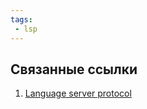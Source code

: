 ```yaml
---
tags:
 - lsp
---
```


## Связанные ссылки

1. [Language server protocol](https://microsoft.github.io/language-server-protocol/)